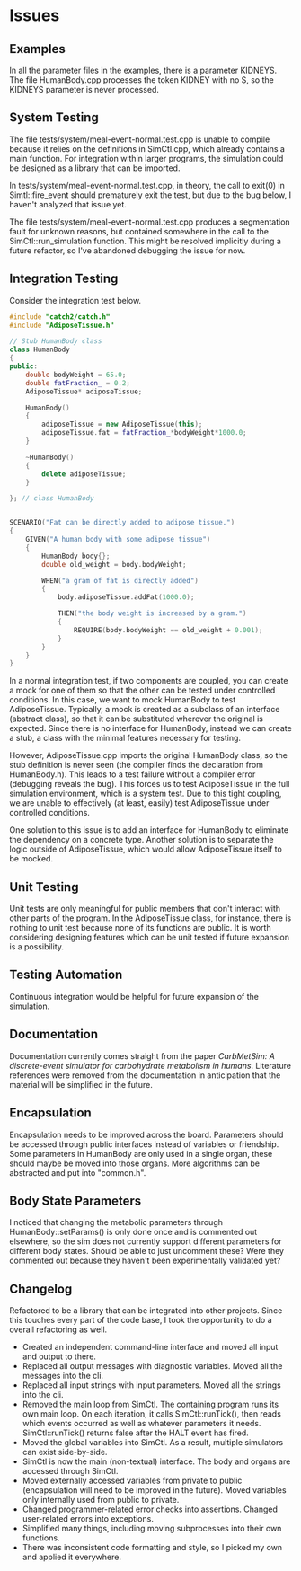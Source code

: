 # Issues


## Examples

In all the parameter files in the examples, there is a parameter KIDNEYS. The file HumanBody.cpp processes the token KIDNEY with no S, so the KIDNEYS parameter is never processed.


## System Testing

The file tests/system/meal-event-normal.test.cpp is unable to compile because it relies on the definitions in SimCtl.cpp, which already contains a main function. For integration within larger programs, the simulation could be designed as a library that can be imported.

In tests/system/meal-event-normal.test.cpp, in theory, the call to exit(0) in Simtl::fire_event should prematurely exit the test, but due to the bug below, I haven't analyzed that issue yet.

The file tests/system/meal-event-normal.test.cpp produces a segmentation fault for unknown reasons, but contained somewhere in the call to the SimCtl::run_simulation function. This might be resolved implicitly during a future refactor, so I've abandoned debugging the issue for now.


## Integration Testing

Consider the integration test below.

```c++
#include "catch2/catch.h"
#include "AdiposeTissue.h"

// Stub HumanBody class
class HumanBody
{
public:
    double bodyWeight = 65.0;
    double fatFraction_ = 0.2;
    AdiposeTissue* adiposeTissue;

    HumanBody()
    {
        adiposeTissue = new AdiposeTissue(this);
        adiposeTissue.fat = fatFraction_*bodyWeight*1000.0;
    }

    ~HumanBody()
    {
        delete adiposeTissue;
    }

}; // class HumanBody


SCENARIO("Fat can be directly added to adipose tissue.")
{
    GIVEN("A human body with some adipose tissue")
    {
        HumanBody body{};
        double old_weight = body.bodyWeight;

        WHEN("a gram of fat is directly added")
        {
            body.adiposeTissue.addFat(1000.0);

            THEN("the body weight is increased by a gram.")
            {
                REQUIRE(body.bodyWeight == old_weight + 0.001);
            }
        }
    }
}
```

In a normal integration test, if two components are coupled, you can create a mock for one of them so that the other can be tested under controlled conditions. In this case, we want to mock HumanBody to test AdiposeTissue. Typically, a mock is created as a subclass of an interface (abstract class), so that it can be substituted wherever the original is expected. Since there is no interface for HumanBody, instead we can create a stub, a class with the minimal features necessary for testing.

However, AdiposeTissue.cpp imports the original HumanBody class, so the stub definition is never seen (the compiler finds the declaration from HumanBody.h). This leads to a test failure without a compiler error (debugging reveals the bug). This forces us to test AdiposeTissue in the full simulation environment, which is a system test. Due to this tight coupling, we are unable to effectively (at least, easily) test AdiposeTissue under controlled conditions.

One solution to this issue is to add an interface for HumanBody to eliminate the dependency on a concrete type. Another solution is to separate the logic outside of AdiposeTissue, which would allow AdiposeTissue itself to be mocked.


## Unit Testing

Unit tests are only meaningful for public members that don't interact with other parts of the program. In the AdiposeTissue class, for instance, there is nothing to unit test because none of its functions are public. It is worth considering designing features which can be unit tested if future expansion is a possibility.


## Testing Automation

Continuous integration would be helpful for future expansion of the simulation.


## Documentation

Documentation currently comes straight from the paper *CarbMetSim: A discrete-event simulator for
carbohydrate metabolism in humans*. Literature references were removed from the documentation in anticipation that the material will be simplified in the future.


## Encapsulation

Encapsulation needs to be improved across the board. Parameters should be accessed through public interfaces instead of variables or friendship. Some parameters in HumanBody are only used in a single organ, these should maybe be moved into those organs. More algorithms can be abstracted and put into "common.h".


## Body State Parameters

I noticed that changing the metabolic parameters through HumanBody::setParams() is only done once and is commented out elsewhere, so the sim does not currently support different parameters for different body states. Should be able to just uncomment these? Were they commented out because they haven't been experimentally validated yet?


## Changelog
Refactored to be a library that can be integrated into other projects. Since this touches every part of the code base, I took the opportunity to do a overall refactoring as well.

* Created an independent command-line interface and moved all input and output to there.
* Replaced all output messages with diagnostic variables. Moved all the messages into the cli.
* Replaced all input strings with input parameters. Moved all the strings into the cli.
* Removed the main loop from SimCtl. The containing program runs its own main loop. On each iteration, it calls SimCtl::runTick(), then reads which events occurred as well as whatever parameters it needs. SimCtl::runTick() returns false after the HALT event has fired.
* Moved the global variables into SimCtl. As a result, multiple simulators can exist side-by-side.
* SimCtl is now the main (non-textual) interface. The body and organs are accessed through SimCtl.
* Moved externally accessed variables from private to public (encapsulation will need to be improved in the future). Moved variables only internally used from public to private.
* Changed programmer-related error checks into assertions. Changed user-related errors into exceptions.
* Simplified many things, including moving subprocesses into their own functions.
* There was inconsistent code formatting and style, so I picked my own and applied it everywhere.
